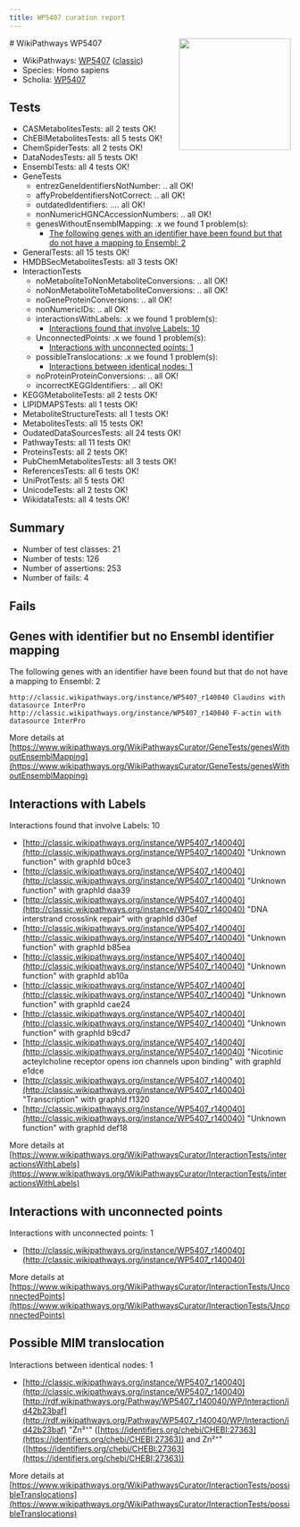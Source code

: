 ```yaml
---
title: WP5407 curation report
---
```


<img style="float: right; width: 200px" src="https://upload.wikimedia.org/wikipedia/commons/thumb/8/83/Wplogo_with_text_500.png/640px-Wplogo_with_text_500.png" />
# WikiPathways WP5407

* WikiPathways: [WP5407](https://wikipathways.org/pathways/WP5407) ([classic](https://classic.wikipathways.org/instance/WP5407))
* Species: Homo sapiens
* Scholia: [WP5407](https://scholia.toolforge.org/wikipathways/WP5407)
## Tests
* CASMetabolitesTests: all 2 tests OK!
* ChEBIMetabolitesTests: all 5 tests OK!
* ChemSpiderTests: all 2 tests OK!
* DataNodesTests: all 5 tests OK!
* EnsemblTests: all 4 tests OK!
* GeneTests
    * entrezGeneIdentifiersNotNumber: .. all OK!
    * affyProbeIdentifiersNotCorrect: .. all OK!
    * outdatedIdentifiers: .... all OK!
    * nonNumericHGNCAccessionNumbers: .. all OK!
    * genesWithoutEnsemblMapping: .x we found 1 problem(s):
        * [The following genes with an identifier have been found but that do not have a mapping to Ensembl: 2](#40286d84)
* GeneralTests: all 15 tests OK!
* HMDBSecMetabolitesTests: all 3 tests OK!
* InteractionTests
    * noMetaboliteToNonMetaboliteConversions: .. all OK!
    * noNonMetaboliteToMetaboliteConversions: .. all OK!
    * noGeneProteinConversions: .. all OK!
    * nonNumericIDs: .. all OK!
    * interactionsWithLabels: .x we found 1 problem(s):
        * [Interactions found that involve Labels: 10](#fe97a8b8)
    * UnconnectedPoints: .x we found 1 problem(s):
        * [Interactions with unconnected points: 1](#35a61ad9)
    * possibleTranslocations: .x we found 1 problem(s):
        * [Interactions between identical nodes: 1](#1c118206)
    * noProteinProteinConversions: .. all OK!
    * incorrectKEGGIdentifiers: .. all OK!
* KEGGMetaboliteTests: all 2 tests OK!
* LIPIDMAPSTests: all 1 tests OK!
* MetaboliteStructureTests: all 1 tests OK!
* MetabolitesTests: all 15 tests OK!
* OudatedDataSourcesTests: all 24 tests OK!
* PathwayTests: all 11 tests OK!
* ProteinsTests: all 2 tests OK!
* PubChemMetabolitesTests: all 3 tests OK!
* ReferencesTests: all 6 tests OK!
* UniProtTests: all 5 tests OK!
* UnicodeTests: all 2 tests OK!
* WikidataTests: all 4 tests OK!


## Summary

* Number of test classes: 21
* Number of tests: 126
* Number of assertions: 253
* Number of fails: 4

## Fails

<a name="40286d84" />

## Genes with identifier but no Ensembl identifier mapping

The following genes with an identifier have been found but that do not have a mapping to Ensembl: 2
```
http://classic.wikipathways.org/instance/WP5407_r140040 Claudins with datasource InterPro
http://classic.wikipathways.org/instance/WP5407_r140040 F-actin with datasource InterPro
```

More details at [https://www.wikipathways.org/WikiPathwaysCurator/GeneTests/genesWithoutEnsemblMapping](https://www.wikipathways.org/WikiPathwaysCurator/GeneTests/genesWithoutEnsemblMapping)

<a name="fe97a8b8" />

## Interactions with Labels

Interactions found that involve Labels: 10

* [http://classic.wikipathways.org/instance/WP5407_r140040](http://classic.wikipathways.org/instance/WP5407_r140040) "Unknown
function" with graphId b0ce3
* [http://classic.wikipathways.org/instance/WP5407_r140040](http://classic.wikipathways.org/instance/WP5407_r140040) "Unknown
function" with graphId daa39
* [http://classic.wikipathways.org/instance/WP5407_r140040](http://classic.wikipathways.org/instance/WP5407_r140040) "DNA interstrand 
crosslink repair" with graphId d30ef
* [http://classic.wikipathways.org/instance/WP5407_r140040](http://classic.wikipathways.org/instance/WP5407_r140040) "Unknown
function" with graphId b85ea
* [http://classic.wikipathways.org/instance/WP5407_r140040](http://classic.wikipathways.org/instance/WP5407_r140040) "Unknown
function" with graphId ab10a
* [http://classic.wikipathways.org/instance/WP5407_r140040](http://classic.wikipathways.org/instance/WP5407_r140040) "Unknown
function" with graphId cae24
* [http://classic.wikipathways.org/instance/WP5407_r140040](http://classic.wikipathways.org/instance/WP5407_r140040) "Unknown
function" with graphId b9cd7
* [http://classic.wikipathways.org/instance/WP5407_r140040](http://classic.wikipathways.org/instance/WP5407_r140040) "Nicotinic acteylcholine receptor
opens ion channels upon binding" with graphId e1dce
* [http://classic.wikipathways.org/instance/WP5407_r140040](http://classic.wikipathways.org/instance/WP5407_r140040) "Transcription" with graphId f1320
* [http://classic.wikipathways.org/instance/WP5407_r140040](http://classic.wikipathways.org/instance/WP5407_r140040) "Unknown
function" with graphId def18


More details at [https://www.wikipathways.org/WikiPathwaysCurator/InteractionTests/interactionsWithLabels](https://www.wikipathways.org/WikiPathwaysCurator/InteractionTests/interactionsWithLabels)

<a name="35a61ad9" />

## Interactions with unconnected points

Interactions with unconnected points: 1

* [http://classic.wikipathways.org/instance/WP5407_r140040](http://classic.wikipathways.org/instance/WP5407_r140040)


More details at [https://www.wikipathways.org/WikiPathwaysCurator/InteractionTests/UnconnectedPoints](https://www.wikipathways.org/WikiPathwaysCurator/InteractionTests/UnconnectedPoints)

<a name="1c118206" />

## Possible MIM translocation

Interactions between identical nodes: 1

* [http://classic.wikipathways.org/instance/WP5407_r140040](http://classic.wikipathways.org/instance/WP5407_r140040) [http://rdf.wikipathways.org/Pathway/WP5407_r140040/WP/Interaction/id42b23baf](http://rdf.wikipathways.org/Pathway/WP5407_r140040/WP/Interaction/id42b23baf) "Zn²⁺" ([https://identifiers.org/chebi/CHEBI:27363](https://identifiers.org/chebi/CHEBI:27363)) and 
Zn²⁺" ([https://identifiers.org/chebi/CHEBI:27363](https://identifiers.org/chebi/CHEBI:27363))


More details at [https://www.wikipathways.org/WikiPathwaysCurator/InteractionTests/possibleTranslocations](https://www.wikipathways.org/WikiPathwaysCurator/InteractionTests/possibleTranslocations)

